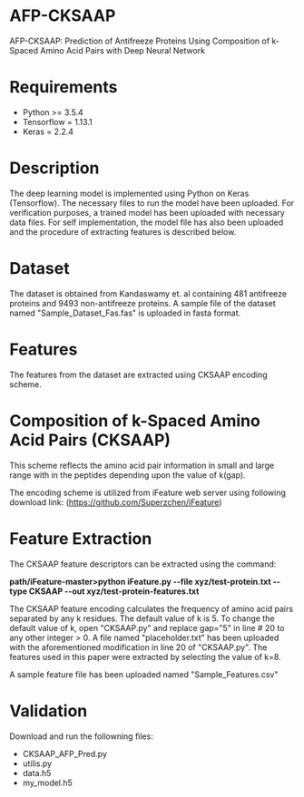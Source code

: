 # AFP-CKSAAP
AFP-CKSAAP: Prediction of Antifreeze Proteins Using Composition of k-Spaced Amino Acid Pairs with Deep Neural Network

# Requirements
- Python >= 3.5.4
- Tensorflow = 1.13.1
- Keras = 2.2.4

# Description
The deep learning model is implemented using Python on Keras (Tensorflow). The necessary files to run the model have been uploaded. 
For verification purposes, a trained model has been uploaded with necessary data files. For self implementation, the model file has also been uploaded and the procedure of extracting features is described below.

# Dataset
The dataset is obtained from Kandaswamy et. al containing 481 antifreeze proteins and 9493 non-antifreeze proteins.
A sample file of the dataset named "Sample_Dataset_Fas.fas" is uploaded in fasta format.

# Features
The features from the dataset are extracted using CKSAAP encoding scheme. 
# Composition of k-Spaced Amino Acid Pairs (CKSAAP)
This scheme reflects the amino acid pair information in small and large range with in the peptides depending upon the value of k(gap).

The encoding scheme is utilized from iFeature web server using following download link: 
(https://github.com/Superzchen/iFeature)

# Feature Extraction
The CKSAAP feature descriptors can be extracted using the command: 

**path/iFeature-master>python iFeature.py --file xyz/test-protein.txt --type CKSAAP --out xyz/test-protein-features.txt**

The CKSAAP feature encoding calculates the frequency of amino acid pairs separated by any k residues. The default value of k is 5. To change the default value of k, open "CKSAAP.py" and replace gap="5" in line # 20 to any other integer > 0. A file named "placeholder.txt" has been uploaded with the aforementioned modification in line 20 of "CKSAAP.py".  The features used in this paper were extracted by selecting the value of k=8.

A sample feature file has been uploaded named "Sample_Features.csv"

# Validation
Download and run the followning files:
- CKSAAP_AFP_Pred.py
- utilis.py
- data.h5
- my_model.h5
